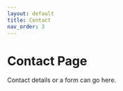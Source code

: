 ```yaml
---
layout: default
title: Contact
nav_order: 3
---
```


# Contact Page
Contact details or a form can go here.
